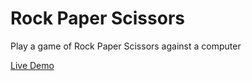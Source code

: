 # Rock Paper Scissors

Play a game of Rock Paper Scissors against a computer

[Live Demo](https://darthkormit.github.io/rockpaperscissors/)
